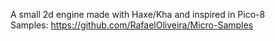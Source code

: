A small 2d engine made with Haxe/Kha and inspired in Pico-8  
Samples: https://github.com/RafaelOliveira/Micro-Samples
